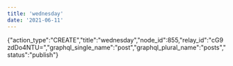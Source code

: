 ```yaml
---
title: 'wednesday'
date: '2021-06-11'
---
```


{"action_type":"CREATE","title":"wednesday","node_id":855,"relay_id":"cG9zdDo4NTU=","graphql_single_name":"post","graphql_plural_name":"posts","status":"publish"}
